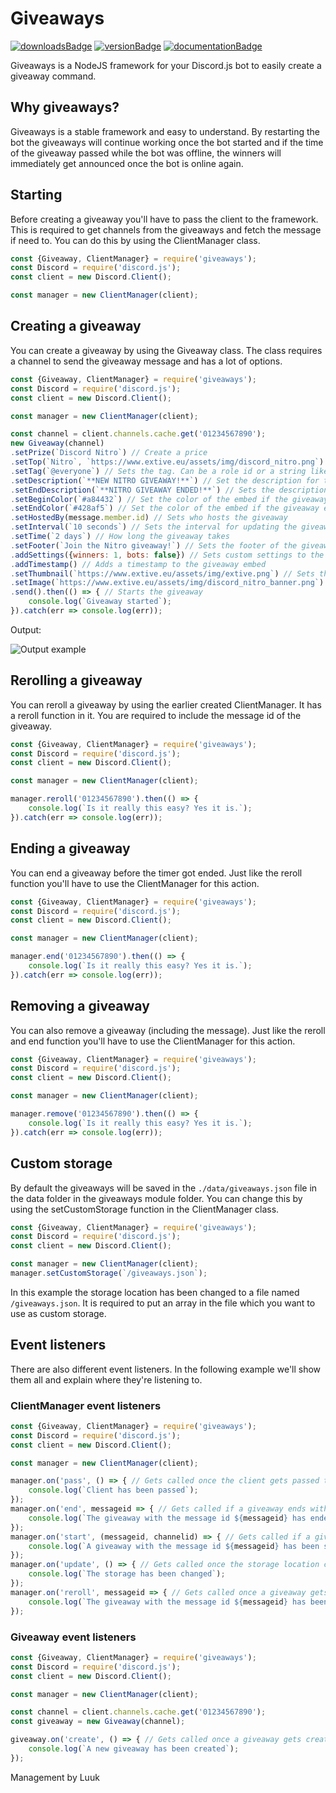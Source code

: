 # Giveaways
[![downloadsBadge](https://img.shields.io/npm/dt/giveaways?style=for-the-badge)](https://npmjs.com/package/giveaways)
[![versionBadge](https://img.shields.io/npm/v/giveaways?style=for-the-badge)](https://npmjs.com/package/giveaways)
[![documentationBadge](https://img.shields.io/badge/Documentation-Click%20here-blue?style=for-the-badge)](https://github.com/Luuk-Dev/Giveaways#readme)

Giveaways is a NodeJS framework for your Discord.js bot to easily create a giveaway command.

## Why giveaways?
Giveaways is a stable framework and easy to understand. By restarting the bot the giveaways will continue working once the bot started and if the time of the giveaway passed while the bot was offline, the winners will immediately get announced once the bot is online again.

## Starting
Before creating a giveaway you'll have to pass the client to the framework. This is required to get channels from the giveaways and fetch the message if need to. You can do this by using the ClientManager class.
```js
const {Giveaway, ClientManager} = require('giveaways');
const Discord = require('discord.js');
const client = new Discord.Client();

const manager = new ClientManager(client);
```

## Creating a giveaway
You can create a giveaway by using the Giveaway class. The class requires a channel to send the giveaway message and has a lot of options.
```js
const {Giveaway, ClientManager} = require('giveaways');
const Discord = require('discord.js');
const client = new Discord.Client();

const manager = new ClientManager(client);

const channel = client.channels.cache.get('01234567890');
new Giveaway(channel)
.setPrize(`Discord Nitro`) // Create a price
.setTop(`Nitro`, `https://www.extive.eu/assets/img/discord_nitro.png`) // Sets the top title and image
.setTag(`@everyone`) // Sets the tag. Can be a role id or a string like '@everyone'.
.setDescription(`**NEW NITRO GIVEAWAY!**`) // Set the description for the giveaway embed
.setEndDescription(`**NITRO GIVEAWAY ENDED!**`) // Sets the description for the giveaway embed once the giveaway got ended
.setBeginColor(`#a84432`) // Set the color of the embed if the giveaway is still going on
.setEndColor(`#428af5`) // Set the color of the embed if the giveaway ended
.setHostedBy(message.member.id) // Sets who hosts the giveaway
.setInterval(`10 seconds`) // Sets the interval for updating the giveaway embed
.setTime(`2 days`) // How long the giveaway takes
.setFooter(`Join the Nitro giveaway!`) // Sets the footer of the giveaway embed
.addSettings({winners: 1, bots: false}) // Sets custom settings to the giveaway
.addTimestamp() // Adds a timestamp to the giveaway embed
.setThumbnail(`https://www.extive.eu/assets/img/extive.png`) // Sets the thumbnail of the giveaway embed
.setImage(`https://www.extive.eu/assets/img/discord_nitro_banner.png`) // Sets the image of the giveaway embed
.send().then(() => { // Starts the giveaway
    console.log(`Giveaway started`);
}).catch(err => console.log(err));
```
Output:

![Output example](https://www.extive.eu/assets/img/npm_giveaways_preview_1.png)

## Rerolling a giveaway
You can reroll a giveaway by using the earlier created ClientManager. It has a reroll function in it. You are required to include the message id of the giveaway.
```js
const {Giveaway, ClientManager} = require('giveaways');
const Discord = require('discord.js');
const client = new Discord.Client();

const manager = new ClientManager(client);

manager.reroll('01234567890').then(() => {
    console.log(`Is it really this easy? Yes it is.`);
}).catch(err => console.log(err));
```

## Ending a giveaway
You can end a giveaway before the timer got ended. Just like the reroll function you'll have to use the ClientManager for this action.
```js
const {Giveaway, ClientManager} = require('giveaways');
const Discord = require('discord.js');
const client = new Discord.Client();

const manager = new ClientManager(client);

manager.end('01234567890').then(() => {
    console.log(`Is it really this easy? Yes it is.`);
}).catch(err => console.log(err));
```

## Removing a giveaway
You can also remove a giveaway (including the message). Just like the reroll and end function you'll have to use the ClientManager for this action.
```js
const {Giveaway, ClientManager} = require('giveaways');
const Discord = require('discord.js');
const client = new Discord.Client();

const manager = new ClientManager(client);

manager.remove('01234567890').then(() => {
    console.log(`Is it really this easy? Yes it is.`);
}).catch(err => console.log(err));
```

## Custom storage
By default the giveaways will be saved in the `./data/giveaways.json` file in the data folder in the giveaways module folder. You can change this by using the setCustomStorage function in the ClientManager class.
```js
const {Giveaway, ClientManager} = require('giveaways');
const Discord = require('discord.js');
const client = new Discord.Client();

const manager = new ClientManager(client);
manager.setCustomStorage(`/giveaways.json`);
```
In this example the storage location has been changed to a file named `/giveaways.json`. It is required to put an array in the file which you want to use as custom storage.

## Event listeners
There are also different event listeners. In the following example we'll show them all and explain where they're listening to.
### ClientManager event listeners
```js
const {Giveaway, ClientManager} = require('giveaways');
const Discord = require('discord.js');
const client = new Discord.Client();

const manager = new ClientManager(client);

manager.on('pass', () => { // Gets called once the client gets passed to the ClientManager class.
    console.log(`Client has been passed`);
});
manager.on('end', messageid => { // Gets called if a giveaway ends with the id of the giveaway message
    console.log(`The giveaway with the message id ${messageid} has ended`);
});
manager.on('start', (messageid, channelid) => { // Gets called if a giveaway started with the id of the giveaway message and the id of the channel where the giveaway is beïng held.
    console.log(`A giveaway with the message id ${messageid} has been started in the channel with the id ${channelid}`);
});
manager.on('update', () => { // Gets called once the storage location changes
    console.log(`The storage has been changed`);
});
manager.on('reroll', messageid => { // Gets called once a giveaway gets rerolled with the id of the giveaway message
    console.log(`The giveaway with the message id ${messageid} has been rerolled`);
});
```
### Giveaway event listeners
```js
const {Giveaway, ClientManager} = require('giveaways');
const Discord = require('discord.js');
const client = new Discord.Client();

const manager = new ClientManager(client);

const channel = client.channels.cache.get('01234567890');
const giveaway = new Giveaway(channel);

giveaway.on('create', () => { // Gets called once a giveaway gets created
    console.log(`A new giveaway has been created`);
});
```

Management by Luuk
